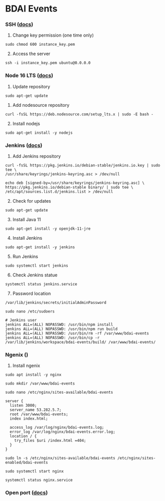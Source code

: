 # BDAI Events

### SSH ([docs](https://docs.aws.amazon.com/AWSEC2/latest/UserGuide/AccessingInstancesLinux.html))

1. Change key permission (one time only)

```
sudo chmod 600 instance_key.pem
```

2. Access the server

```
ssh -i instance_key.pem ubuntu@0.0.0.0
```

### Node 16 LTS ([docs](https://github.com/nodesource/distributions/blob/master/README.md))

1. Update repository

```
sudo apt-get update
```

1. Add nodesource repository

```
curl -fsSL https://deb.nodesource.com/setup_lts.x | sudo -E bash -
```

2. Install nodejs

```
sudo apt-get install -y nodejs
```

### Jenkins ([docs](https://www.jenkins.io/doc/book/installing/linux/))

1. Add Jenkins repository

```
curl -fsSL https://pkg.jenkins.io/debian-stable/jenkins.io.key | sudo tee \
/usr/share/keyrings/jenkins-keyring.asc > /dev/null
```

```
echo deb [signed-by=/usr/share/keyrings/jenkins-keyring.asc] \
https://pkg.jenkins.io/debian-stable binary/ | sudo tee \
/etc/apt/sources.list.d/jenkins.list > /dev/null
```

2. Check for updates

```
sudo apt-get update
```

3. Install Java 11

```
sudo apt-get install -y openjdk-11-jre
```

4. Install Jenkins

```
sudo apt-get install -y jenkins
```

5. Run Jenkins

```
sudo systemctl start jenkins
```

6. Check Jenkins statue

```
systemctl status jenkins.service
```

7. Password location

```
/var/lib/jenkins/secrets/initialAdminPassword
```

```
sudo nano /etc/sudoers

# Jenkins user
jenkins ALL=(ALL) NOPASSWD: /usr/bin/npm install
jenkins ALL=(ALL) NOPASSWD: /usr/bin/npm run build
jenkins ALL=(ALL) NOPASSWD: /usr/bin/rm -rf /var/www/bdai-events
jenkins ALL=(ALL) NOPASSWD: /usr/bin/cp -r /var/lib/jenkins/workspace/bdai-events/build/ /var/www/bdai-events/
```

### Ngenix ()

1. Install ngenix

```
sudo apt install -y nginx

sudo mkdir /var/www/bdai-events

sudo nano /etc/nginx/sites-available/bdai-events

server {
  listen 3000;
  server_name 53.282.5.7;
  root /var/www/bdai-events;
  index index.html;

  access_log /var/log/nginx/bdai-events.log;
  error_log /var/log/nginx/bdai-events.error.log;
  location / {
    try_files $uri /index.html =404;
  }
}

sudo ln -s /etc/nginx/sites-available/bdai-events /etc/nginx/sites-enabled/bdai-events

sudo systemctl start nginx

systemctl status nginx.service
```

### Open port ([docs](https://docs.aws.amazon.com/AWSEC2/latest/UserGuide/authorizing-access-to-an-instance.html))
